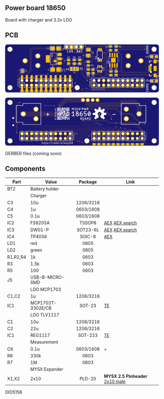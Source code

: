 ## Power board 18650

Board with charger and 3.3v LDO 

## PCB
![TOP](images/pcb_rev0_top.png)

![Bottom](images/pcb_rev0_bottom.png)

GERBER files (coming soon)

## Components

|Part|Value|Package|Link|
|----|----|:----:|----|
BT2  |Battery holder||
||Charger|
C3   |10u                 |1206/3216||
C4   |1u                  |0603/1608||
C5   |0.1u                |0603/1608||
IC2  |FS8205A             |TSSOP8|[AEX](https://l.kool.ru/r8zi0) [AEX search](https://aliexpress.ru/store/1089340/search?origin=y&SearchText=FS8205A+)
IC3  |DW01-P              |SOT23-6L|[AEX](https://l.kool.ru/r8zi0) [AEX search](https://aliexpress.ru/store/1089340/search?origin=y&SearchText=FS8205A+)
IC4  |TP4056              |SOIC-8|[AEX](https://l.kool.ru/irm78) 
LD1  |red                 |0805|              
LD2  |green               |0805|              
R1,R2,R4|1k               |0603||
R3   |1.5k                |0603||
R5   |100                 |0603||
J5   |USB-B-MICRO-SMD|           
||LDO MCP1703||
C1,C2|1u                  |1206/3216|
IC1  |MCP1703T-3302E/CB   |SOT-23|[TE](https://www.terraelectronica.ru/product/358293) 
||LDO TLV1117||
C1   |10u                 |1206/3216|
C2   |22u                 |1206/3216|
IC1  |REG1117             |SOT-223|[TE](https://www.terraelectronica.ru/product/268036) 
||Measurement|
C6   |0.1u                |0603/1608|+
R6   |330k                |0603||
R7   |1M                  |0603||
||MYSX Expander
X1,X2   |2x10                |PLD-20|**MYSX 2.5 Pinheader** [2x10 male](http://ali.pub/3063a0 ) 


DIO5158 
